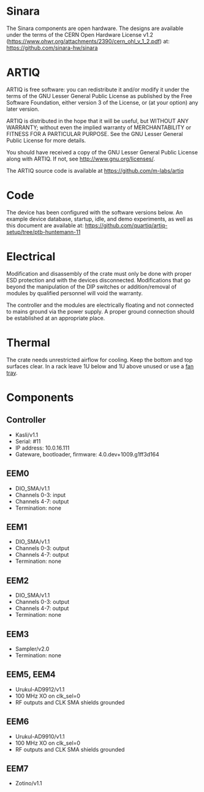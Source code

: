 # Sinara

The Sinara components are open hardware. The designs are available under the
terms of the CERN Open Hardware License v1.2
(https://www.ohwr.org/attachments/2390/cern_ohl_v_1_2.pdf) at:
https://github.com/sinara-hw/sinara

# ARTIQ

ARTIQ is free software: you can redistribute it and/or modify it under the
terms of the GNU Lesser General Public License as published by the Free
Software Foundation, either version 3 of the License, or (at your option) any
later version.

ARTIQ is distributed in the hope that it will be useful, but WITHOUT ANY
WARRANTY; without even the implied warranty of MERCHANTABILITY or FITNESS FOR A
PARTICULAR PURPOSE. See the GNU Lesser General Public License for more details.

You should have received a copy of the GNU Lesser General Public License along
with ARTIQ. If not, see <http://www.gnu.org/licenses/>.

The ARTIQ source code is available at https://github.com/m-labs/artiq

# Code

The device has been configured with the software versions below.
An example device database, startup, idle, and demo experiments, as well
as this document are available at:
https://github.com/quartiq/artiq-setup/tree/ptb-huntemann-11

# Electrical

Modification and disassembly of the crate must only be done with proper ESD
protection and with the devices disconnected. Modifications that go beyond the
manipulation of the DIP switches or addition/removal of modules by qualified
personnel will void the warranty.

The controller and the modules are electrically floating and not connected
to mains ground via the power supply. A proper ground connection should be
established at an appropriate place.

# Thermal

The crate needs unrestricted airflow for cooling. Keep the bottom and top
surfaces clear. In a rack leave 1U below and 1U above unused or use a [fan](https://www.reichelt.de/Zubehoer-Schaltschrankgehaeuse/LOGILINK-FAU02FG/3/index.html?ARTICLE=161905) [tray](https://www.digikey.de/product-detail/en/orion-fans/OA300ST-230/1053-1428-ND/2658718).

# Components

## Controller

* Kasli/v1.1
* Serial: #11
* IP address: 10.0.16.111
* Gateware, bootloader, firmware: 4.0.dev+1009.g1ff3d164

## EEM0

* DIO_SMA/v1.1
* Channels 0-3: input
* Channels 4-7: output
* Termination: none

## EEM1

* DIO_SMA/v1.1
* Channels 0-3: output
* Channels 4-7: output
* Termination: none

## EEM2

* DIO_SMA/v1.1
* Channels 0-3: output
* Channels 4-7: output
* Termination: none

## EEM3

* Sampler/v2.0
* Termination: none

## EEM5, EEM4

* Urukul-AD9912/v1.1
* 100 MHz XO on clk_sel=0
* RF outputs and CLK SMA shields grounded

## EEM6

* Urukul-AD9910/v1.1
* 100 MHz XO on clk_sel=0
* RF outputs and CLK SMA shields grounded

## EEM7

* Zotino/v1.1
